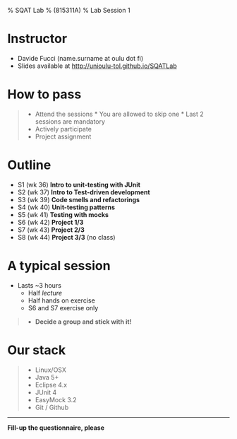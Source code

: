 % SQAT Lab
% (815311A)
% Lab Session 1

# Instructor

- Davide Fucci (name.surname at oulu dot fi)
- Slides available at http://unioulu-tol.github.io/SQATLab

# How to pass

> - Attend the sessions
	* You are allowed to skip one
	* Last 2 sessions are mandatory
> - Actively participate 
> - Project assignment

# Outline

- S1 (wk 36) **Intro to unit-testing with JUnit**
- S2 (wk 37) **Intro to Test-driven development**
- S3 (wk 39) **Code smells and refactorings**
- S4 (wk 40) **Unit-testing patterns**
- S5 (wk 41) **Testing with mocks**
- S6 (wk 42) **Project 1/3**
- S7 (wk 43) **Project 2/3**
- S8 (wk 44) **Project 3/3** (no class)

# A typical session

- Lasts ~3 hours
	* Half _lecture_ 
	* Half hands on exercise
	* S6 and S7 exercise only

> - **Decide a group and stick with it!**

# Our stack
> - Linux/OSX
> - Java 5+
> - Eclipse 4.x
> - JUnit 4
> - EasyMock 3.2
> - Git / Github

------------------  

 **Fill-up the questionnaire, please**




